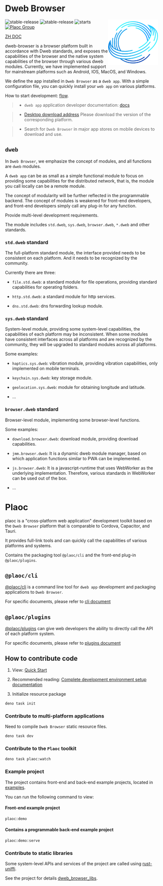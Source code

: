 # Dweb Browser

<img align="right" src="./assets/browser-icons/web.browser.dweb.svg" height="150px" alt="Cross-platform distributed application browser">

![stable-release](https://img.shields.io/badge/dweb-browser-success)
![stable-release](https://img.shields.io/badge/dweb-plaoc-orange)
![starts](https://shields.io/github/stars/BioforestChain/dweb_browser)
[![Plaoc Group][plaoc-badge]][plaoc-url]

[plaoc-badge]: https://img.shields.io/badge/plaoc-doc-blue
[plaoc-url]: https://github.com/BioforestChain/dweb_browser-docs

[ZH DOC](./README_ZH.md)

dweb-browser is a browser platform built in accordance with Dweb standards, and exposes the capabilities of the browser and the native system capabilities of the browser through various dweb modules. Currently, we have implemented support for mainstream platforms such as Android, IOS, MacOS, and Windows.

We define the app installed in `Dweb Browser` as a `dweb app`. With a simple configuration file, you can quickly install your `web app` on various platforms.

How to start development: [flow](https://docs.dweb-browser.org/plaoc/flow.html).

> - `dweb app` application developer documentation: [docs](https://docs.dweb-browser.org/)

> - [Desktop download address](https://docs.dweb-browser.org/downloads.html) Please download the version of the corresponding platform.

> - Search for `Dweb Browser` in major app stores on mobile devices to download and use.

## `dweb`

In `Dweb Browser`, we emphasize the concept of modules, and all functions are `dweb` modules.

A `dweb app` can be as small as a simple functional module to focus on providing some capabilities for the distributed network, that is, the module you call locally can be a remote module.

The concept of modularity will be further reflected in the programmable backend. The concept of modules is weakened for front-end developers, and front-end developers simply call any plug-in for any function.

Provide multi-level development requirements.

The module includes `std.dweb`, `sys.dweb`, `browser.dweb`, `*.dweb` and other standards.

### `std.dweb` standard

The full-platform standard module, the interface provided needs to be consistent on each platform. And it needs to be recognized by the community.

Currently there are three:

- `file.std.dweb`: a standard module for file operations, providing standard capabilities for operating folders.

- `http.std.dweb`: a standard module for http services.

- `dns.std.dweb`: dns forwarding lookup module.

### `sys.dweb` standard

System-level module, providing some system-level capabilities, the capabilities of each platform may be inconsistent.
When some modules have consistent interfaces across all platforms and are recognized by the community, they will be upgraded to standard modules across all platforms.

Some examples:

- `haptics.sys.dweb`: vibration module, providing vibration capabilities, only implemented on mobile terminals.

- `keychain.sys.dweb`: key storage module.

- `geolocation.sys.dweb`: module for obtaining longitude and latitude.

- ...

### `browser.dweb` standard

Browser-level module, implementing some browser-level functions.

Some examples:

- `download.browser.dweb`: download module, providing download capabilities.

- `jmm.browser.dweb`: It is a dynamic dweb module manager, based on which application functions similar to PWA can be implemented.
- `js.browser.dweb`: It is a javascript-runtime that uses WebWorker as the underlying implementation. Therefore, various standards in WebWorker can be used out of the box.
- ...

# Plaoc

plaoc is a "cross-platform web application" development toolkit based on the `Dweb Browser` platform that is comparable to Cordova, Capacitor, and Tauri.

It provides full-link tools and can quickly call the capabilities of various platforms and systems.

Contains the packaging tool `@plaoc/cli` and the front-end plug-in `@plaoc/plugins`.

## `@plaoc/cli`

[@plaoc/cli](https://www.npmjs.com/package/@plaoc/cli) is a command line tool for `dweb app` development and packaging applications to `Dweb Browser`.

For specific documents, please refer to [cli document](https://docs.dweb-browser.org/plaoc/cli.html)

## `@plaoc/plugins`

[@plaoc/plugins](https://www.npmjs.com/package/@plaoc/plugins) can give web developers the ability to directly call the API of each platform system.

For specific documents, please refer to [plugins document](https://docs.dweb-browser.org/plugins/web-components.html)

## How to contribute code

1. View: [Quick Start](./GET_START_FOR_DEVELOPER.quick.en.md)
1. Recommended reading: [Complete development environment setup documentation](./GET_START_FOR_DEVELOPER.en.md)

2. Initialize resource package

```bash
deno task init
```

### Contribute to multi-platform applications

Need to compile `Dweb Browser` static resource files.

```bash
deno task dev
```

### Contribute to the `Plaoc` toolkit

```bash
deno task plaoc:watch
```

### Example project

The project contains front-end and back-end example projects, located in [examples](./toolkit/plaoc/examples/).

You can run the following command to view:

#### Front-end example project

```bash
plaoc:demo
```

#### Contains a programmable back-end example project

```bash
plaoc:demo:serve
```

### Contribute to static libraries

Some system-level APIs and services of the project are called using [rust-uniffi](https://gitlab.com/trixnity/uniffi-kotlin-multiplatform-bindings).

See the project for details [dweb_browser_libs](https://github.com/BioforestChain/dweb_browser_libs).
